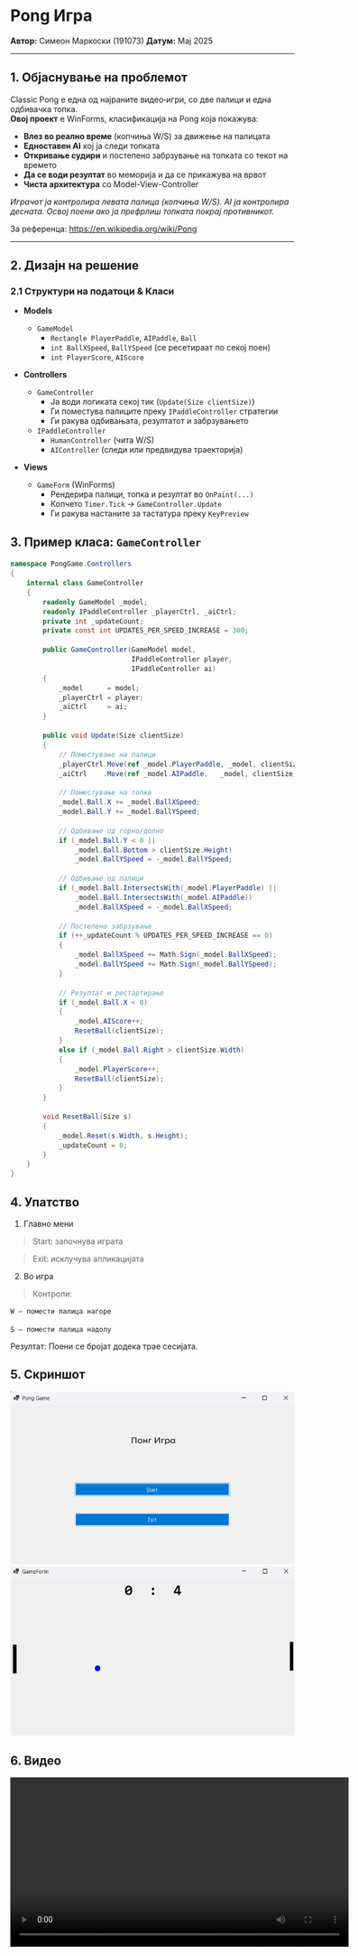 ﻿# Pong Игра

**Автор:** Симеон Маркоски (191073) 
**Датум:** Мај 2025  

---

## 1. Објаснување на проблемот

Classic Pong е една од најраните видео‐игри, со две палици и една одбивачка топка.  
**Овој проект** е WinForms, класификација на Pong која покажува:

- **Влез во реално време** (копчиња W/S) за движење на палицата  
- **Едноставен AI** кој ја следи топката  
- **Откривање судири** и постепено забрзување на топката со текот на времето  
- **Да се води резултат** во меморија и да се прикажува на врвот  
- **Чиста архитектура** со Model-View-Controller 

_Играчот ја контролира левата палица (копчиња W/S). AI ја контролира десната. Освој поени ако ја префрлиш топката покрај противникот._

За референца: https://en.wikipedia.org/wiki/Pong

---

## 2. Дизајн на решение

### 2.1 Структури на податоци & Класи

- **Models**  
  - `GameModel`  
    - `Rectangle PlayerPaddle`, `AIPaddle`, `Ball`  
    - `int BallXSpeed`, `BallYSpeed` (се ресетираат по секој поен)  
    - `int PlayerScore`, `AIScore`  

- **Controllers**  
  - `GameController`  
    - Ја води логиката секој тик (`Update(Size clientSize)`)  
    - Ги поместува палиците преку `IPaddleController` стратегии  
    - Ги ракува одбивањата, резултатот и забрзувањето  
  - `IPaddleController`  
    - `HumanController` (чита W/S)  
    - `AIController` (следи или предвидува траекторија)  

- **Views**  
  - `GameForm` (WinForms)  
    - Рендерира палици, топка и резултат во `OnPaint(...)`  
    - Копчето `Timer.Tick` → `GameController.Update`  
    - Ги ракува настаните за тастатура преку `KeyPreview`  

## 3. Пример класа: `GameController`

```csharp
namespace PongGame.Controllers
{
    internal class GameController
    {
        readonly GameModel _model;
        readonly IPaddleController _playerCtrl, _aiCtrl;
        private int _updateCount;
        private const int UPDATES_PER_SPEED_INCREASE = 300;

        public GameController(GameModel model,
                              IPaddleController player,
                              IPaddleController ai)
        {
            _model      = model;
            _playerCtrl = player;
            _aiCtrl     = ai;
        }

        public void Update(Size clientSize)
        {
            // Поместување на палици
            _playerCtrl.Move(ref _model.PlayerPaddle, _model, clientSize);
            _aiCtrl    .Move(ref _model.AIPaddle,   _model, clientSize);

            // Поместување на топка
            _model.Ball.X += _model.BallXSpeed;
            _model.Ball.Y += _model.BallYSpeed;

            // Одбивање од горно/долно
            if (_model.Ball.Y < 0 ||
                _model.Ball.Bottom > clientSize.Height)
                _model.BallYSpeed = -_model.BallYSpeed;

            // Одбивање од палици
            if (_model.Ball.IntersectsWith(_model.PlayerPaddle) ||
                _model.Ball.IntersectsWith(_model.AIPaddle))
                _model.BallXSpeed = -_model.BallXSpeed;

            // Постепено забрзување
            if (++_updateCount % UPDATES_PER_SPEED_INCREASE == 0)
            {
                _model.BallXSpeed += Math.Sign(_model.BallXSpeed);
                _model.BallYSpeed += Math.Sign(_model.BallYSpeed);
            }

            // Резултат и рестартирање
            if (_model.Ball.X < 0)
            {
                _model.AIScore++;
                ResetBall(clientSize);
            }
            else if (_model.Ball.Right > clientSize.Width)
            {
                _model.PlayerScore++;
                ResetBall(clientSize);
            }
        }

        void ResetBall(Size s)
        {
            _model.Reset(s.Width, s.Height);
            _updateCount = 0;
        }
    }
}
```

## 4. Упатство

1. Главно мени

> Start: започнува играта

> Exit: исклучува апликацијата

2. Во игра

> Контроли:

    W – помести палица нагоре

    S – помести палица надолу

Резултат: Поени се бројат додека трае сесијата.

## 5. Скриншот

![Главно мени](resources/sc1.png)
![Игра](resources/sc2.png)

## 6. Видео
<video src="resources/pong.mp4" controls width="600">
  Your browser does not support the video tag.
</video>